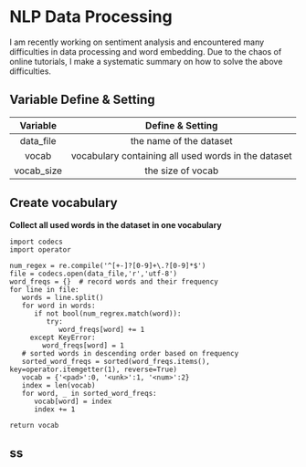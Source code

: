 NLP Data Processing
==

I am recently working on sentiment analysis and encountered many difficulties in data processing and word embedding. Due to the chaos of online tutorials, I make a systematic summary on how to solve the above difficulties.



## Variable Define & Setting
| Variable | Define & Setting | 
| :----:   | :----: |
|data_file | the name of the dataset |
|  vocab   | vocabulary containing all used words in the dataset |
|vocab_size| the size of vocab |

## Create vocabulary
**Collect all used words in the dataset in one vocabulary**
```Shell
import codecs
import operator

num_regex = re.compile('^[+-]?[0-9]+\.?[0-9]*$')
file = codecs.open(data_file,'r','utf-8')
word_freqs = {}  # record words and their frequency
for line in file:
   words = line.split()
   for word in words:
      if not bool(num_regrex.match(word)):
         try:
            word_freqs[word] += 1
  	 except KeyError:
	    word_freqs[word] = 1
   # sorted words in descending order based on frequency
   sorted_word_freqs = sorted(word_freqs.items(), key=operator.itemgetter(1), reverse=True)
   vocab = {'<pad>':0, '<unk>':1, '<num>':2}
   index = len(vocab)
   for word, _ in sorted_word_freqs:
      vocab[word] = index
      index += 1

return vocab

```

## ss

